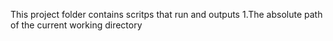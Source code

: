 This project folder contains scritps that run and outputs
1.The absolute path of the current working directory
 
